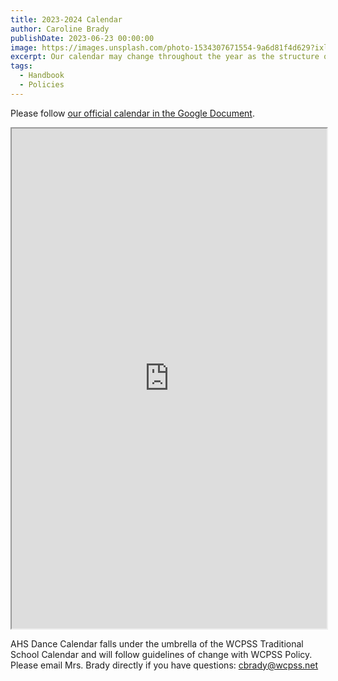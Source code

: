 ```yaml
---
title: 2023-2024 Calendar
author: Caroline Brady
publishDate: 2023-06-23 00:00:00
image: https://images.unsplash.com/photo-1534307671554-9a6d81f4d629?ixlib=rb-4.0.3&ixid=M3wxMjA3fDB8MHxwaG90by1wYWdlfHx8fGVufDB8fHx8fA%3D%3D&auto=format&fit=crop&w=1651&q=80
excerpt: Our calendar may change throughout the year as the structure of the year changes. Please be sure to keep email notifications on as the year progresses for any updates on changes.
tags:
  - Handbook
  - Policies
---
```

Please follow [our official calendar in the Google Document](https://docs.google.com/document/d/1roTCJhtkHXkoTds3Asw_3WjmNPHD6hvUU7o0YWy9poU/edit?usp=sharing).

<div style="text-align: center"><iframe src=https://docs.google.com/document/d/1roTCJhtkHXkoTds3Asw_3WjmNPHD6hvUU7o0YWy9poU/edit?rm=minimal&tab=t.0" width="100%" height="800px"></iframe></div>

AHS Dance Calendar falls under the umbrella of the WCPSS Traditional School Calendar and will follow guidelines of change with WCPSS Policy. Please email Mrs. Brady directly if you have questions: cbrady@wcpss.net